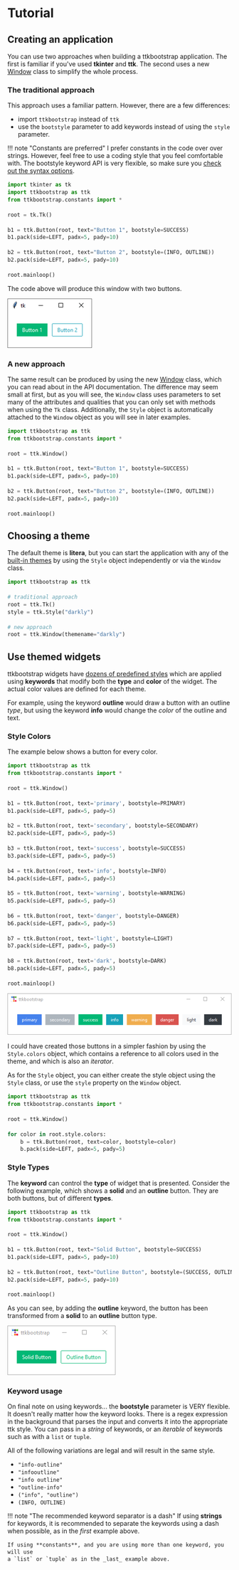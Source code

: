 # Tutorial

## Creating an application

You can use two approaches when building a ttkbootstrap application. The first 
is familiar if you've used **tkinter** and **ttk**. The second uses a new 
[Window](../../api/window/window) class to simplify the whole process.

### The traditional approach

This approach uses a familiar pattern. However, there are a few differences:

- import `ttkbootstrap` instead of `ttk`
- use the `bootstyle` parameter to add keywords instead of using the `style` parameter.

!!! note "Constants are preferred"
    I prefer constants in the code over over strings. However, feel free to 
    use a coding style that you feel comfortable with. The bootstyle keyword 
    API is very flexible, so make sure you [check out the syntax options](#keyword-usage).

```python
import tkinter as tk
import ttkbootstrap as ttk
from ttkbootstrap.constants import *

root = tk.Tk()

b1 = ttk.Button(root, text="Button 1", bootstyle=SUCCESS)
b1.pack(side=LEFT, padx=5, pady=10)

b2 = ttk.Button(root, text="Button 2", bootstyle=(INFO, OUTLINE))
b2.pack(side=LEFT, padx=5, pady=10)

root.mainloop()
```

The code above will produce this window with two buttons.

![simple usage window](../assets/tutorial/simple-usage.png)

### A new approach

The same result can be produced by using the new [Window](../../api/window/window) 
class, which you can read about in the API documentation. The difference may 
seem small at first, but as you will see, the `Window` class uses parameters to 
set many of the attributes and qualities that you can only set with methods
when using the `Tk` class. Additionally, the `Style` object is 
automatically attached to the `Window` object as you will see in later 
examples.

```python
import ttkbootstrap as ttk
from ttkbootstrap.constants import *

root = ttk.Window()

b1 = ttk.Button(root, text="Button 1", bootstyle=SUCCESS)
b1.pack(side=LEFT, padx=5, pady=10)

b2 = ttk.Button(root, text="Button 2", bootstyle=(INFO, OUTLINE))
b2.pack(side=LEFT, padx=5, pady=10)

root.mainloop()
```

## Choosing a theme

The default theme is **litera**, but you can start the application with any of 
the [built-in themes](../themes/index.md) by using the `Style` object 
independently or via the `Window` class.

```python
import ttkbootstrap as ttk

# traditional approach
root = ttk.Tk()
style = ttk.Style("darkly")

# new approach
root = ttk.Window(themename="darkly")
```

## Use themed widgets

ttkbootstrap widgets have [dozens of predefined styles](../styleguide/index.md) 
which are applied using **keywords** that modify both the **type** and **color** 
of the widget. The actual color values are defined for each theme.

For example, using the keyword **outline** would draw a button with an outline 
_type_, but using the keyword **info** would change the _color_ of the outline
and text.

### Style Colors
The example below shows a button for every color.

```python
import ttkbootstrap as ttk
from ttkbootstrap.constants import *

root = ttk.Window()

b1 = ttk.Button(root, text='primary', bootstyle=PRIMARY)
b1.pack(side=LEFT, padx=5, pady=5)

b2 = ttk.Button(root, text='secondary', bootstyle=SECONDARY)
b2.pack(side=LEFT, padx=5, pady=5)

b3 = ttk.Button(root, text='success', bootstyle=SUCCESS)
b3.pack(side=LEFT, padx=5, pady=5)

b4 = ttk.Button(root, text='info', bootstyle=INFO)
b4.pack(side=LEFT, padx=5, pady=5)

b5 = ttk.Button(root, text='warning', bootstyle=WARNING)
b5.pack(side=LEFT, padx=5, pady=5)

b6 = ttk.Button(root, text='danger', bootstyle=DANGER)
b6.pack(side=LEFT, padx=5, pady=5)

b7 = ttk.Button(root, text='light', bootstyle=LIGHT)
b7.pack(side=LEFT, padx=5, pady=5)

b8 = ttk.Button(root, text='dark', bootstyle=DARK)
b8.pack(side=LEFT, padx=5, pady=5)

root.mainloop()
```

![button colors](../assets/tutorial/button-colors.png)

I could have created those buttons in a simpler fashion by using the 
`Style.colors` object, which contains a reference to all colors used in the 
theme, and which is also an _iterator_. 

As for the `Style` object, you can either create the style object using the 
`Style` class, or use the `style` property on the `Window` object.

```python
import ttkbootstrap as ttk
from ttkbootstrap.constants import *

root = ttk.Window()

for color in root.style.colors:
    b = ttk.Button(root, text=color, bootstyle=color)
    b.pack(side=LEFT, padx=5, pady=5)
```

### Style Types

The **keyword** can control the **type** of widget that is presented. Consider 
the following example, which shows a **solid** and an **outline** button. They
are both buttons, but of different **types**.

```python
import ttkbootstrap as ttk
from ttkbootstrap.constants import *

root = ttk.Window()

b1 = ttk.Button(root, text="Solid Button", bootstyle=SUCCESS)
b1.pack(side=LEFT, padx=5, pady=10)

b2 = ttk.Button(root, text="Outline Button", bootstyle=(SUCCESS, OUTLINE))
b2.pack(side=LEFT, padx=5, pady=10)

root.mainloop()
```
As you can see, by adding the **outline** keyword, the button has been
transformed from a **solid** to an **outline** button type.

![button styles](../assets/tutorial/solid-outline-button-styles.png)

### Keyword usage

On final note on using keywords... the **bootstyle** parameter is VERY flexible. 
It doesn't really matter how the keyword looks. There is a regex expression in 
the background that parses the input and converts it into the appropriate ttk 
style. You can pass in a _string_ of keywords, or an _iterable_ of keywords
such as with a `list` or `tuple`.

All of the following variations are legal and will result in the same style.

* `"info-outline"`
* `"infooutline"`
* `"info outline"`
* `"outline-info"`
* `("info", "outline")`
* `(INFO, OUTLINE)`

!!! note "The recommended keyword separator is a dash"
    If using **strings** for keywords, it is recommended to separate the 
    keywords using a dash when possible, as in the _first_ example above. 
    
    If using **constants**, and you are using more than one keyword, you will use 
    a `list` or `tuple` as in the _last_ example above.